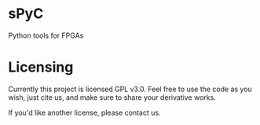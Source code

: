 # sPyC
Python tools for FPGAs

# Licensing
Currently this project is licensed GPL v3.0. Feel free to use the code as you wish, just cite us, and make sure to share your derivative works.

If you'd like another license, please contact us.
